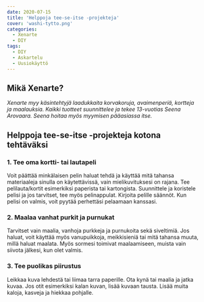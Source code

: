 ```yaml
---
date: 2020-07-15
title: 'Helppoja tee-se-itse -projekteja'
cover: 'washi-tytto.png'
categories:
  - Xenarte
  - DIY
tags:
  - DIY
  - Askartelu
  - Uusiokäyttö
---
```


## Mikä Xenarte?

_Xenarte myy käsintehtyjä laadukkaita korvakoruja, avaimenperiä, kortteja ja maalauksia. Kaikki tuotteet suunnittelee ja tekee 13-vuotias Seena Arovaara. Seena hoitaa myös myymisen pääasiassa itse._

## Helppoja tee-se-itse -projekteja kotona tehtäväksi

### 1. Tee oma kortti- tai lautapeli

Voit päättää minkälaisen pelin haluat tehdä ja käyttää mitä tahansa materiaaleja sinulla on käytettävissä, vain mielikuvituksesi on rajana. Tee pelilauta/kortit esimerkiksi paperista tai kartongista. Suunnittele ja koristele pelisi ja jos tarvitset, tee myös pelinappulat. Kirjoita pelille säännöt. Kun pelisi on valmis, voit pyytää perhettäsi pelaamaan kanssasi.

### 2. Maalaa vanhat purkit ja purnukat

Tarvitset vain maalia, vanhoja purkkeja ja purnukoita sekä siveltimiä. Jos haluat, voit käyttää myös vanupuikkoja, meikkisieniä tai mitä tahansa muuta, millä haluat maalata. Myös sormesi toimivat maalaamiseen, muista vain siivota jälkesi, kun olet valmis.

### 3. Tee puolikas piirustus

Leikkaa kuva lehdestä tai liimaa tarra paperille. Ota kynä tai maalia ja jatka kuvaa. Jos otit esimerkiksi kalan kuvan, lisää kuvaan tausta. Lisää muita kaloja, kasveja ja hiekkaa pohjalle.
